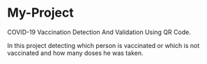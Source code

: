 # My-Project
COVID-19 Vaccination Detection And Validation Using QR Code.

In this project detecting which person is vaccinated or which is not vaccinated and how many doses he was taken.
